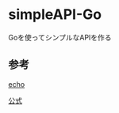 # simpleAPI-Go
Goを使ってシンプルなAPIを作る
## 参考
[echo](https://echo.labstack.com/guide/)

[公式](https://go言語.com/)

